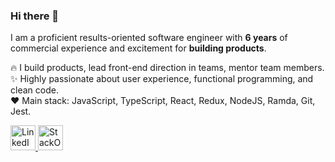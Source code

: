 ### Hi there 👋

I am a proficient results-oriented software engineer with **6 years** of commercial experience and excitement for **building products**. 

🔥 I build products, lead front-end direction in teams, mentor team members.  
✨ Highly passionate about user experience, functional programming, and clean code.  
❤ Main stack: JavaScript, TypeScript, React, Redux, NodeJS, Ramda, Git, Jest.  

<div>
  <a href="https://www.linkedin.com/in/lankovova/">
    <img src="https://i.imgur.com/OQUXwNp.jpeg" width="40" height="40" alt="LinkedIn Logo">
  </a>
  <a href="https://stackoverflow.com/users/7992204/lankovova">
    <img src="https://i.imgur.com/gZxmnyn.jpeg" width="40" height="40" alt="StackOverflow Logo">
  </a>
<div>
